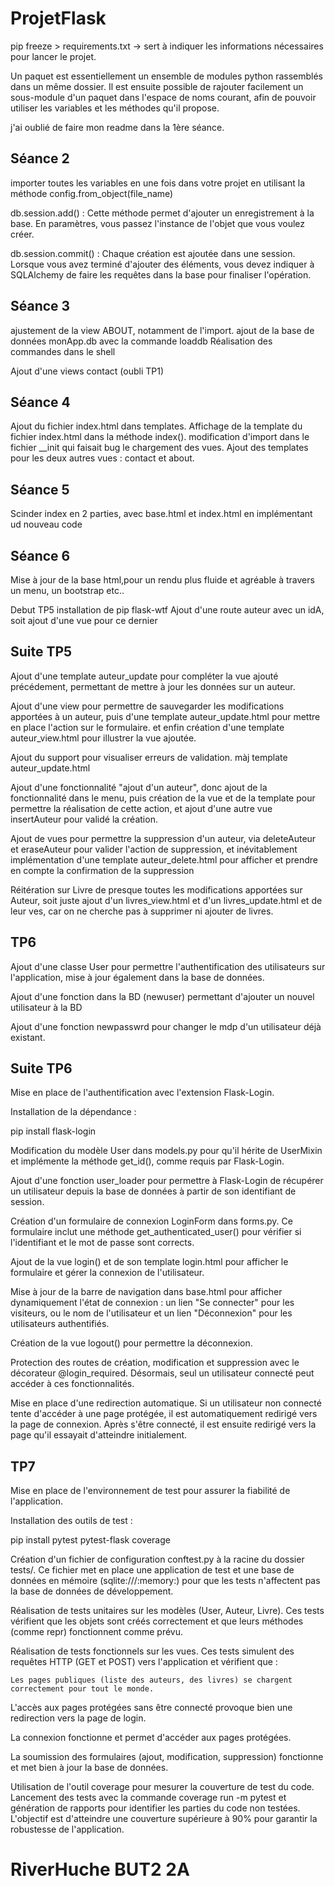 # ProjetFlask
 
 pip freeze > requirements.txt -> sert à indiquer les informations nécessaires pour lancer le projet.

 Un paquet est essentiellement un ensemble de modules python rassemblés dans un même dossier. Il est ensuite possible de rajouter facilement un sous-module d'un paquet dans l'espace de noms courant, afin de pouvoir utiliser les variables et les méthodes qu'il propose.

 j'ai oublié de faire mon readme dans la 1ère séance.

## Séance 2
importer toutes les variables en une fois dans votre projet en utilisant la méthode
config.from_object(file_name)

db.session.add() : Cette méthode permet d'ajouter un enregistrement à la base. En paramètres,
vous passez l'instance de l'objet que vous voulez créer.

db.session.commit() : Chaque création est ajoutée dans une session. Lorsque vous avez terminé
d'ajouter des éléments, vous devez indiquer à SQLAlchemy de faire les requêtes dans la base pour
finaliser l'opération.

## Séance 3

ajustement de la view ABOUT, notamment de l'import. 
ajout de la base de données monApp.db avec la commande loaddb
Réalisation des commandes dans le shell

Ajout d'une views contact (oubli TP1)


## Séance 4

Ajout du fichier index.html dans templates.
Affichage de la template du fichier index.html dans la méthode index().
modification d'import dans le fichier __init qui faisait bug le chargement des vues.
Ajout des templates pour les deux autres vues : contact et about.

## Séance 5 

Scinder index en 2 parties, avec base.html et index.html en implémentant ud nouveau code

## Séance 6

Mise à jour de la base html,pour un rendu plus fluide et agréable à travers un menu, un bootstrap etc..

Debut TP5
installation de pip flask-wtf
Ajout d'une route auteur avec un idA, soit ajout d'une vue pour ce dernier

## Suite TP5

 Ajout d'une template auteur_update pour compléter la vue ajouté précédement, permettant de mettre à jour les données sur un auteur.

 Ajout d'une view pour permettre de sauvegarder les modifications apportées à un auteur, puis d'une template auteur_update.html pour mettre en place l'action sur le formulaire. et enfin création d'une template auteur_view.html pour illustrer la vue ajoutée.

Ajout du support pour visualiser erreurs de validation. màj template auteur_update.html

Ajout d'une fonctionnalité "ajout d'un auteur", donc ajout de la fonctionnalité dans le menu, puis création de la vue et de la template pour permettre la réalisation de cette action, et ajout d'une autre vue insertAuteur pour validé la création.

Ajout de vues pour permettre la suppression d'un auteur, via deleteAuteur et eraseAuteur pour valider l'action de suppression, et inévitablement implémentation d'une template auteur_delete.html pour afficher et prendre en compte la confirmation de la suppression

Réitération sur Livre de presque toutes les modifications apportées sur Auteur, soit juste ajout d'un livres_view.html et d'un livres_update.html et de leur ves, car on ne cherche pas à supprimer ni ajouter de livres.


## TP6

Ajout d'une classe User pour permettre l'authentification des utilisateurs sur l'application, mise à jour également dans la base de données.

Ajout d'une fonction dans la BD (newuser) permettant d'ajouter un nouvel utilisateur à la BD

Ajout d'une fonction newpasswrd pour changer le mdp d'un utilisateur déjà existant.

## Suite TP6

Mise en place de l'authentification avec l'extension Flask-Login.

Installation de la dépendance :

pip install flask-login

Modification du modèle User dans models.py pour qu'il hérite de UserMixin et implémente la méthode get_id(), comme requis par Flask-Login.

Ajout d'une fonction user_loader pour permettre à Flask-Login de récupérer un utilisateur depuis la base de données à partir de son identifiant de session.

Création d'un formulaire de connexion LoginForm dans forms.py. Ce formulaire inclut une méthode get_authenticated_user() pour vérifier si l'identifiant et le mot de passe sont corrects.

Ajout de la vue login() et de son template login.html pour afficher le formulaire et gérer la connexion de l'utilisateur.

Mise à jour de la barre de navigation dans base.html pour afficher dynamiquement l'état de connexion : un lien "Se connecter" pour les visiteurs, ou le nom de l'utilisateur et un lien "Déconnexion" pour les utilisateurs authentifiés.

Création de la vue logout() pour permettre la déconnexion.

Protection des routes de création, modification et suppression avec le décorateur @login_required. Désormais, seul un utilisateur connecté peut accéder à ces fonctionnalités.

Mise en place d'une redirection automatique. Si un utilisateur non connecté tente d'accéder à une page protégée, il est automatiquement redirigé vers la page de connexion. Après s'être connecté, il est ensuite redirigé vers la page qu'il essayait d'atteindre initialement.

## TP7

Mise en place de l'environnement de test pour assurer la fiabilité de l'application.

Installation des outils de test :

pip install pytest pytest-flask coverage

Création d'un fichier de configuration conftest.py à la racine du dossier tests/. Ce fichier met en place une application de test et une base de données en mémoire (sqlite:///:memory:) pour que les tests n'affectent pas la base de données de développement.

Réalisation de tests unitaires sur les modèles (User, Auteur, Livre). Ces tests vérifient que les objets sont créés correctement et que leurs méthodes (comme repr) fonctionnent comme prévu.

Réalisation de tests fonctionnels sur les vues. Ces tests simulent des requêtes HTTP (GET et POST) vers l'application et vérifient que :

    Les pages publiques (liste des auteurs, des livres) se chargent correctement pour tout le monde. 

L'accès aux pages protégées sans être connecté provoque bien une redirection vers la page de login.

La connexion fonctionne et permet d'accéder aux pages protégées.

La soumission des formulaires (ajout, modification, suppression) fonctionne et met bien à jour la base de données.

Utilisation de l'outil coverage pour mesurer la couverture de test du code. Lancement des tests avec la commande coverage run -m pytest et génération de rapports pour identifier les parties du code non testées. L'objectif est d'atteindre une couverture supérieure à 90% pour garantir la robustesse de l'application.

# RiverHuche BUT2 2A

